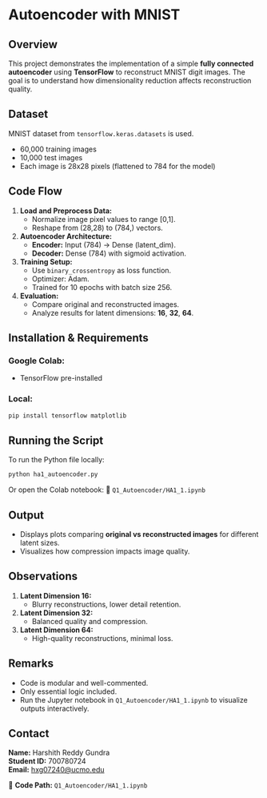 # Autoencoder with MNIST

## Overview
This project demonstrates the implementation of a simple **fully connected autoencoder** using **TensorFlow** to reconstruct MNIST digit images. The goal is to understand how dimensionality reduction affects reconstruction quality.

## Dataset
MNIST dataset from `tensorflow.keras.datasets` is used.
- 60,000 training images
- 10,000 test images
- Each image is 28x28 pixels (flattened to 784 for the model)

## Code Flow
1. **Load and Preprocess Data:**
   - Normalize image pixel values to range [0,1].
   - Reshape from (28,28) to (784,) vectors.
2. **Autoencoder Architecture:**
   - **Encoder:** Input (784) → Dense (latent_dim).
   - **Decoder:** Dense (784) with sigmoid activation.
3. **Training Setup:**
   - Use `binary_crossentropy` as loss function.
   - Optimizer: Adam.
   - Trained for 10 epochs with batch size 256.
4. **Evaluation:**
   - Compare original and reconstructed images.
   - Analyze results for latent dimensions: **16**, **32**, **64**.

## Installation & Requirements
### Google Colab:
- TensorFlow pre-installed

### Local:
```sh
pip install tensorflow matplotlib
```

## Running the Script
To run the Python file locally:
```sh
python ha1_autoencoder.py
```

Or open the Colab notebook:
📍 `Q1_Autoencoder/HA1_1.ipynb`

## Output
- Displays plots comparing **original vs reconstructed images** for different latent sizes.
- Visualizes how compression impacts image quality.

## Observations
1. **Latent Dimension 16:**
   - Blurry reconstructions, lower detail retention.
2. **Latent Dimension 32:**
   - Balanced quality and compression.
3. **Latent Dimension 64:**
   - High-quality reconstructions, minimal loss.

## Remarks
- Code is modular and well-commented.
- Only essential logic included.
- Run the Jupyter notebook in `Q1_Autoencoder/HA1_1.ipynb` to visualize outputs interactively.

## Contact
**Name:** Harshith Reddy Gundra  
**Student ID:** 700780724  
**Email:** hxg07240@ucmo.edu  

📍 **Code Path:** `Q1_Autoencoder/HA1_1.ipynb`

